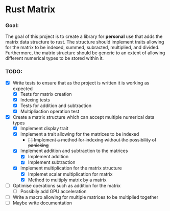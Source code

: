 # Rust Matrix
### Goal: 
The goal of this project is to create a library for **personal** use that adds the matrix data structure to rust. 
The structure should implement traits allowing for the matrix to be indexed, summed, subracted, multiplied, and 
divided. Furthermore, the matrix structure should be generic to an extent of allowing different numerical types 
to be stored within it.

### TODO:
- [x] Write tests to ensure that as the project is written it is working as expected
    - [x] Tests for matrix creation
    - [x] Indexing tests
    - [x] Tests for addition and subtraction
    - [x] Multipliaction operation test
- [x] Create a matrix structure which can accept multiple numerical data types
    - [x] Implement display trait
    - [x] Implement a trait allowing for the matrices to be indexed
        - ~~[ ] Implement a method for indexing without the possibility of panicking~~
    - [x] Implement addition and subtraction to the matrices
        - [x] Implement addition
        - [x] Implement subtraction
    - [x] Implement multiplication for the matrix structure
        - [x] Implemet scalar multiplication for matrix
        - [x] Method to multiply matrix by a matrix
- [ ] Optimise operations such as addition for the matrix
    - [ ] Possibily add GPU acceleration
- [ ] Write a macro allowing for multiple matrices to be multiplied together
- [ ] Maybe write documentation
